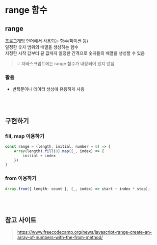 # range 함수

## range

프로그래밍 언어에서 사용되는 함수(파이썬 등)  
일정한 숫자 범위의 배열을 생성하는 함수  
지정한 시작 값부터 끝 값까지 일정한 간격으로 숫자들의 배열을 생성할 수 있음 

> 💡 자바스크립트에는 range 함수가 내장되어 있지 않음  


### 활용 

* 반복문이나 데이터 생성에 유용하게 사용

<br><br>

## 구현하기

### fill, map 이용하기 

```ts
const range = (length, initial, number = 0) => {
    Array(length).fill(0).map((_, index) => {
        initial + index
    })
}
```

### from 이용하기

```ts
Array.from({ length: count }, (_, index) => start + index * step);
```

<br><br>

## 참고 사이트 

> https://www.freecodecamp.org/news/javascript-range-create-an-array-of-numbers-with-the-from-method/
